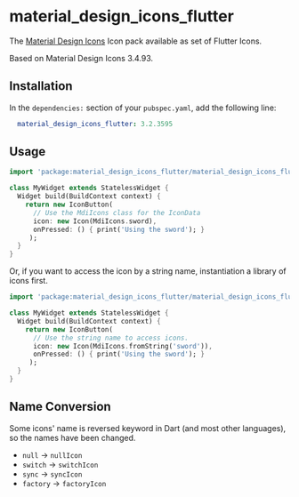 # material_design_icons_flutter

The [Material Design Icons](https://materialdesignicons.com/) Icon pack available as set of Flutter Icons.

Based on Material Design Icons 3.4.93.

## Installation

In the `dependencies:` section of your `pubspec.yaml`, add the following line:

```yaml
  material_design_icons_flutter: 3.2.3595
```

## Usage

```dart
import 'package:material_design_icons_flutter/material_design_icons_flutter.dart';

class MyWidget extends StatelessWidget {
  Widget build(BuildContext context) {
    return new IconButton(
      // Use the MdiIcons class for the IconData
      icon: new Icon(MdiIcons.sword), 
      onPressed: () { print('Using the sword'); }
     );
  }
}
```

Or, if you want to access the icon by a string name, instantiation a library of icons first.

```dart
import 'package:material_design_icons_flutter/material_design_icons_flutter.dart';

class MyWidget extends StatelessWidget {
  Widget build(BuildContext context) {
    return new IconButton(
      // Use the string name to access icons.
      icon: new Icon(MdiIcons.fromString('sword')), 
      onPressed: () { print('Using the sword'); }
     );
  }
}
```

## Name Conversion

Some icons' name is reversed keyword in Dart (and most other languages), so the names have been changed.

- `null` -> `nullIcon`
- `switch` -> `switchIcon`
- `sync` -> `syncIcon`
- `factory` -> `factoryIcon`
